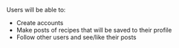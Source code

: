 Users will be able to:

- Create accounts
- Make posts of recipes that will be saved to their profile
- Follow other users and see/like their posts

